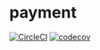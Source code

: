 # payment
[![CircleCI](https://circleci.com/gh/screwyprof/payment/tree/master.svg?style=svg)](https://circleci.com/gh/screwyprof/payment/tree/master)
[![codecov](https://codecov.io/gh/screwyprof/payment/branch/master/graph/badge.svg)](https://codecov.io/gh/screwyprof/payment)
